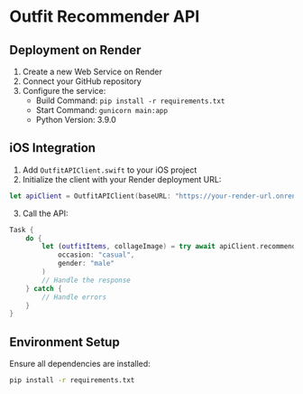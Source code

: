 # Outfit Recommender API

## Deployment on Render

1. Create a new Web Service on Render
2. Connect your GitHub repository
3. Configure the service:
   - Build Command: `pip install -r requirements.txt`
   - Start Command: `gunicorn main:app`
   - Python Version: 3.9.0

## iOS Integration

1. Add `OutfitAPIClient.swift` to your iOS project
2. Initialize the client with your Render deployment URL:
```swift
let apiClient = OutfitAPIClient(baseURL: "https://your-render-url.onrender.com")
```

3. Call the API:
```swift
Task {
    do {
        let (outfitItems, collageImage) = try await apiClient.recommendOutfit(
            occasion: "casual",
            gender: "male"
        )
        // Handle the response
    } catch {
        // Handle errors
    }
}
```

## Environment Setup

Ensure all dependencies are installed:
```bash
pip install -r requirements.txt
```
